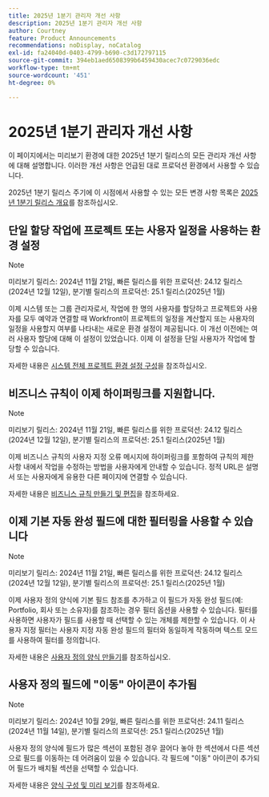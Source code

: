 ```yaml
---
title: 2025년 1분기 관리자 개선 사항
description: 2025년 1분기 관리자 개선 사항
author: Courtney
feature: Product Announcements
recommendations: noDisplay, noCatalog
exl-id: fa24040d-0403-4799-b690-c3d172797115
source-git-commit: 394eb1aed6508399b6459430acec7c0729036edc
workflow-type: tm+mt
source-wordcount: '451'
ht-degree: 0%

---
```


# 2025년 1분기 관리자 개선 사항

이 페이지에서는 미리보기 환경에 대한 2025년 1분기 릴리스의 모든 관리자 개선 사항에 대해 설명합니다. 이러한 개선 사항은 언급된 대로 프로덕션 환경에서 사용할 수 있습니다.

2025년 1분기 릴리스 주기에 이 시점에서 사용할 수 있는 모든 변경 사항 목록은 [2025년 1분기 릴리스 개요](/help/quicksilver/product-announcements/product-releases/25-q1-release-activity/25-q1-release-overview.md)를 참조하십시오.

## 단일 할당 작업에 프로젝트 또는 사용자 일정을 사용하는 환경 설정

>[!NOTE]
>
>미리보기 릴리스: 2024년 11월 21일, 빠른 릴리스를 위한 프로덕션: 24.12 릴리스(2024년 12월 12일), 분기별 릴리스의 프로덕션: 25.1 릴리스(2025년 1월)

이제 시스템 또는 그룹 관리자로서, 작업에 한 명의 사용자를 할당하고 프로젝트와 사용자를 모두 예약과 연결할 때 Workfront이 프로젝트의 일정을 계산할지 또는 사용자의 일정을 사용할지 여부를 나타내는 새로운 환경 설정이 제공됩니다. 이 개선 이전에는 여러 사용자 할당에 대해 이 설정이 있었습니다. 이제 이 설정을 단일 사용자가 작업에 할당할 수 있습니다.

자세한 내용은 [시스템 전체 프로젝트 환경 설정 구성](/help/quicksilver/administration-and-setup/set-up-workfront/configure-system-defaults/set-project-preferences.md)을 참조하십시오.

## 비즈니스 규칙이 이제 하이퍼링크를 지원합니다.

>[!NOTE]
>
>미리보기 릴리스: 2024년 11월 21일, 빠른 릴리스를 위한 프로덕션: 24.12 릴리스(2024년 12월 12일), 분기별 릴리스의 프로덕션: 25.1 릴리스(2025년 1월)

이제 비즈니스 규칙의 사용자 지정 오류 메시지에 하이퍼링크를 포함하여 규칙의 제한 사항 내에서 작업을 수정하는 방법을 사용자에게 안내할 수 있습니다. 정적 URL은 설명서 또는 사용자에게 유용한 다른 페이지에 연결할 수 있습니다.

자세한 내용은 [비즈니스 규칙 만들기 및 편집](/help/quicksilver/administration-and-setup/set-up-workfront/configure-system-defaults/business-rules.md)을 참조하세요.

## 이제 기본 자동 완성 필드에 대한 필터링을 사용할 수 있습니다

>[!NOTE]
>
>미리보기 릴리스: 2024년 11월 21일, 빠른 릴리스를 위한 프로덕션: 24.12 릴리스(2024년 12월 12일), 분기별 릴리스의 프로덕션: 25.1 릴리스(2025년 1월)

이제 사용자 정의 양식에 기본 필드 참조를 추가하고 이 필드가 자동 완성 필드(예: Portfolio, 회사 또는 소유자)를 참조하는 경우 필터 옵션을 사용할 수 있습니다. 필터를 사용하면 사용자가 필드를 사용할 때 선택할 수 있는 개체를 제한할 수 있습니다. 이 사용자 지정 필터는 사용자 지정 자동 완성 필드의 필터와 동일하게 작동하며 텍스트 모드를 사용하여 필터를 정의합니다.

자세한 내용은 [사용자 정의 양식 만들기](/help/quicksilver/administration-and-setup/customize-workfront/create-manage-custom-forms/form-designer/design-a-form/design-a-form.md)를 참조하십시오.

## 사용자 정의 필드에 &quot;이동&quot; 아이콘이 추가됨

>[!NOTE]
>
>미리보기 릴리스: 2024년 10월 29일, 빠른 릴리스를 위한 프로덕션: 24.11 릴리스(2024년 11월 14일), 분기별 릴리스의 프로덕션: 25.1 릴리스(2025년 1월)

사용자 정의 양식에 필드가 많은 섹션이 포함된 경우 끌어다 놓아 한 섹션에서 다른 섹션으로 필드를 이동하는 데 어려움이 있을 수 있습니다. 각 필드에 &quot;이동&quot; 아이콘이 추가되어 필드가 배치될 섹션을 선택할 수 있습니다.

자세한 내용은 [양식 구성 및 미리 보기](/help/quicksilver/administration-and-setup/customize-workfront/create-manage-custom-forms/form-designer/design-a-form/organize-a-form.md)를 참조하세요.
